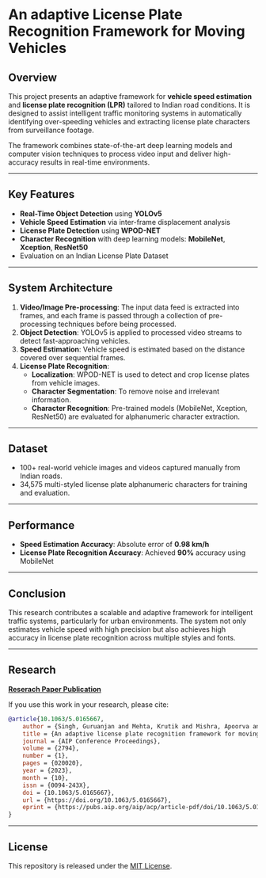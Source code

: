 # An adaptive License Plate Recognition Framework for Moving Vehicles

## Overview

This project presents an adaptive framework for **vehicle speed estimation** and **license plate recognition (LPR)** tailored to Indian road conditions. It is designed to assist intelligent traffic monitoring systems in automatically identifying over-speeding vehicles and extracting license plate characters from surveillance footage.

The framework combines state-of-the-art deep learning models and computer vision techniques to process video input and deliver high-accuracy results in real-time environments.

---

## Key Features

- **Real-Time Object Detection** using **YOLOv5**
- **Vehicle Speed Estimation** via inter-frame displacement analysis
- **License Plate Detection** using **WPOD-NET**
- **Character Recognition** with deep learning models: **MobileNet**, **Xception**, **ResNet50**
- Evaluation on an Indian License Plate Dataset

---

## System Architecture

1. **Video/Image Pre-processing**: The input data feed is extracted into frames, and each frame is passed through a collection of pre-processing techniques before being processed.
2. **Object Detection**: YOLOv5 is applied to processed video streams to detect fast-approaching vehicles.
3. **Speed Estimation**: Vehicle speed is estimated based on the distance covered over sequential frames.
4. **License Plate Recognition**:
   - **Localization**: WPOD-NET is used to detect and crop license plates from vehicle images.
   - **Character Segmentation**: To remove noise and irrelevant information.
   - **Character Recognition**: Pre-trained models (MobileNet, Xception, ResNet50) are evaluated for alphanumeric character extraction.

---

## Dataset

- 100+ real-world vehicle images and videos captured manually from Indian roads.
- 34,575 multi-styled license plate alphanumeric characters for training and evaluation.

---

## Performance

- **Speed Estimation Accuracy**: Absolute error of **0.98 km/h**
- **License Plate Recognition Accuracy**: Achieved **90%** accuracy using MobileNet

---

## Conclusion

This research contributes a scalable and adaptive framework for intelligent traffic systems, particularly for urban environments. The system not only estimates vehicle speed with high precision but also achieves high accuracy in license plate recognition across multiple styles and fonts.

---

## Research

**[Reserach Paper Publication](https://pubs.aip.org/aip/acp/article-abstract/2794/1/020020/2914513/An-adaptive-license-plate-recognition-framework?redirectedFrom=fulltext)**

If you use this work in your research, please cite:

```bibtex
@article{10.1063/5.0165667,
    author = {Singh, Guruanjan and Mehta, Krutik and Mishra, Apoorva and Chawla, Harnish and Shekokar, Narendra},
    title = {An adaptive license plate recognition framework for moving vehicles},
    journal = {AIP Conference Proceedings},
    volume = {2794},
    number = {1},
    pages = {020020},
    year = {2023},
    month = {10},
    issn = {0094-243X},
    doi = {10.1063/5.0165667},
    url = {https://doi.org/10.1063/5.0165667},
    eprint = {https://pubs.aip.org/aip/acp/article-pdf/doi/10.1063/5.0165667/18153233/020020\_1\_5.0165667.pdf},
}
```

---

## License

This repository is released under the [MIT License](LICENSE).
